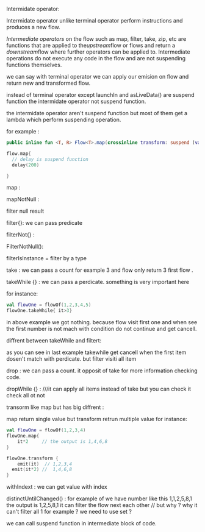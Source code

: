 Intermidate operator:

Intermidate operator unlike terminal operator perform instructions and
produces a new flow.

*Intermediate operators* on the flow such as map, filter, take, zip, etc
are
functions that are applied to the*upstream*flow or flows and return a
*downstream*flow where further
operators can be applied to. Intermediate operations do not execute any
code in the flow and are not
suspending functions themselves.

we can say with terminal operator we can apply our emision on flow and
return new and transformed
flow.

instead of terminal operator except launchIn and asLiveData() are suspend
function
the intermidate operator not suspend function.

the intermidate operator aren't suspend function but most of them get a lambda which perform
suspending operation.

for example :

```kt
public inline fun <T, R> Flow<T>.map(crossinline transform: suspend (value: T) -> R)
```

```kt
flow.map{
  // delay is suspend function
  delay(200)    

}
```

map :

mapNotNull :

filter null result

filter{}: we can pass predicate

filterNot{} :

FilterNotNull():

filterIsInstance<T> = filter by a type

take : we can pass a count for example 3 and flow only return 3 first flow .

takeWhile {} : we can pass a perdicate. something is very important here

for instance:

```kt
val flowOne = flowOf(1,2,3,4,5)
flowOne.takeWhile{ it>3}
```

in above example we got nothing.
because flow visit first one and when see the first number is not mach with condition do not
continue and get cancell.

diffrent between takeWhile and filtert:

as you can see in last example takewhile get cancell when the first item dosen't match with
perdicate. but filter visiti all item

drop :  we can pass a count. it opposit of take for more information checking code.

dropWhile {} : ///it can apply all items instead of take but you can check it check all ot not

transorm like map but has big diffrent :

map return single value but transform retrun multiple value
for instance:

```kt
val flowOne = flowOf(1,2,3,4)
flowOne.map{
    it*2     // the output is 1,4,6,8
}

flowOne.transform {
    emit(it)  // 1,2,3,4
  emit(it*2) //  1,4,6,8 
}
```

withIndext :  we can get value with index

distinctUntilChanged()   :  for example of we have number like this
1,1,2,5,8,1 the output is
1,2,5,8,1 it can filter the flow next each other // but why ? why it can't
filter all 1 for
example ? we need to use set ?

we can call suspend function in intermediate block of code.
